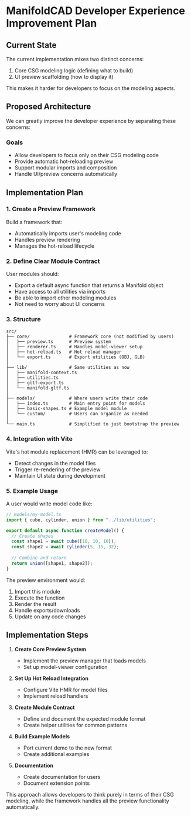 # ManifoldCAD Developer Experience Improvement Plan

## Current State

The current implementation mixes two distinct concerns:
1. Core CSG modeling logic (defining what to build)
2. UI preview scaffolding (how to display it)

This makes it harder for developers to focus on the modeling aspects.

## Proposed Architecture

We can greatly improve the developer experience by separating these concerns:

### Goals
- Allow developers to focus only on their CSG modeling code
- Provide automatic hot-reloading preview
- Support modular imports and composition
- Handle UI/preview concerns automatically

## Implementation Plan

### 1. Create a Preview Framework

Build a framework that:
- Automatically imports user's modeling code
- Handles preview rendering
- Manages the hot-reload lifecycle

### 2. Define Clear Module Contract

User modules should:
- Export a default async function that returns a Manifold object
- Have access to all utilities via imports
- Be able to import other modeling modules
- Not need to worry about UI concerns

### 3. Structure

```
src/
├── core/               # Framework core (not modified by users)
│   ├── preview.ts      # Preview system 
│   ├── renderer.ts     # Handles model-viewer setup
│   ├── hot-reload.ts   # Hot reload manager
│   └── export.ts       # Export utilities (OBJ, GLB)
│
├── lib/                # Same utilities as now
│   ├── manifold-context.ts
│   ├── utilities.ts
│   ├── gltf-export.ts
│   └── manifold-gltf.ts
│
├── models/             # Where users write their code
│   ├── index.ts        # Main entry point for models
│   ├── basic-shapes.ts # Example model module
│   └── custom/         # Users can organize as needed
│
└── main.ts             # Simplified to just bootstrap the preview
```

### 4. Integration with Vite

Vite's hot module replacement (HMR) can be leveraged to:
- Detect changes in the model files
- Trigger re-rendering of the preview
- Maintain UI state during development

### 5. Example Usage

A user would write model code like:

```typescript
// models/my-model.ts
import { cube, cylinder, union } from "../lib/utilities";

export default async function createModel() {
  // Create shapes
  const shape1 = await cube([10, 10, 10]);
  const shape2 = await cylinder(5, 15, 32);
  
  // Combine and return
  return union([shape1, shape2]);
}
```

The preview environment would:
1. Import this module
2. Execute the function
3. Render the result
4. Handle exports/downloads
5. Update on any code changes

## Implementation Steps

1. **Create Core Preview System**
   - Implement the preview manager that loads models
   - Set up model-viewer configuration

2. **Set Up Hot Reload Integration**
   - Configure Vite HMR for model files
   - Implement reload handlers

3. **Create Module Contract**
   - Define and document the expected module format
   - Create helper utilities for common patterns

4. **Build Example Models**
   - Port current demo to the new format
   - Create additional examples

5. **Documentation**
   - Create documentation for users
   - Document extension points

This approach allows developers to think purely in terms of their CSG modeling, while the framework handles all the preview functionality automatically.